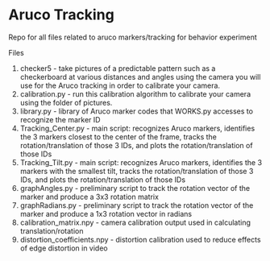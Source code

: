 # Aruco Tracking
 Repo for all files related to aruco markers/tracking for behavior experiment

Files
1. checker5 - take pictures of a predictable pattern such as a checkerboard at various distances and angles using the camera you will use for the Aruco tracking in order to calibrate your camera.
2. calibration.py - run this calibration algorithm to calibrate your camera using the folder of pictures.
3. library.py - library of Aruco marker codes that WORKS.py accesses to recognize the marker ID
4. Tracking_Center.py - main script: recognizes Aruco markers, identifies the 3 markers closest to the center of the frame, tracks the rotation/translation of those 3 IDs, and plots the rotation/translation of those IDs
5. Tracking_Tilt.py - main script: recognizes Aruco markers, identifies the 3 markers with the smallest tilt, tracks the rotation/translation of those 3 IDs, and plots the rotation/translation of those IDs
6. graphAngles.py - preliminary script to track the rotation vector of the marker and produce a 3x3 rotation matrix
7. graphRadians.py - preliminary script to track the rotation vector of the marker and produce a 1x3 rotation vector in radians
8. calibration_matrix.npy - camera calibration output used in calculating translation/rotation
9. distortion_coefficients.npy - distortion calibration used to reduce effects of edge distortion in video
